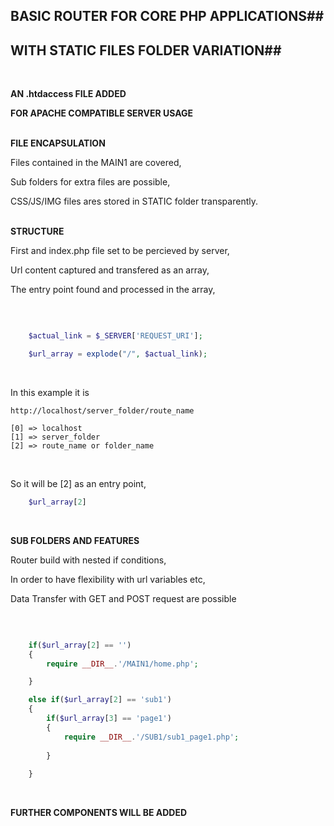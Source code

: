 ## BASIC ROUTER FOR CORE PHP APPLICATIONS##
## WITH STATIC FILES FOLDER VARIATION##
<br>

**AN .htdaccess FILE ADDED**<br>

**FOR APACHE COMPATIBLE SERVER USAGE**<br>
<br>


**FILE ENCAPSULATION**<br>

Files contained in the MAIN1 are covered, 

Sub folders for extra files are possible,

CSS/JS/IMG files ares stored in STATIC folder transparently.
<br><br>


**STRUCTURE**<br>

First and index.php file set to be percieved by server,

Url content captured and transfered as an array,

The entry point found and processed in the array,

<br>

```php

    $actual_link = $_SERVER['REQUEST_URI'];

    $url_array = explode("/", $actual_link);

```
<br>

In this example it is 

    http://localhost/server_folder/route_name

    [0] => localhost
    [1] => server_folder
    [2] => route_name or folder_name

<br>

So it will be [2] as an entry point,

```php    
    $url_array[2]
```

<br>


**SUB FOLDERS AND FEATURES**<br>

Router build with nested if conditions,

In order to have flexibility with url variables etc,

Data Transfer with GET and POST request are possible

<br>

```php

    if($url_array[2] == '')
    {
        require __DIR__.'/MAIN1/home.php';

    }

    else if($url_array[2] == 'sub1')
    {
        if($url_array[3] == 'page1')
        {   
            require __DIR__.'/SUB1/sub1_page1.php';
                
        }
        
    }
```
<br>

**FURTHER COMPONENTS WILL BE ADDED**<br>

